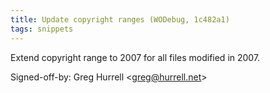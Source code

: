 ```yaml
---
title: Update copyright ranges (WODebug, 1c482a1)
tags: snippets
---
```


Extend copyright range to 2007 for all files modified in 2007.

Signed-off-by: Greg Hurrell &lt;greg@hurrell.net&gt;
